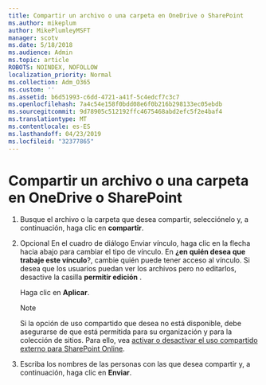 ```yaml
---
title: Compartir un archivo o una carpeta en OneDrive o SharePoint
ms.author: mikeplum
author: MikePlumleyMSFT
manager: scotv
ms.date: 5/18/2018
ms.audience: Admin
ms.topic: article
ROBOTS: NOINDEX, NOFOLLOW
localization_priority: Normal
ms.collection: Adm_O365
ms.custom: ''
ms.assetid: b6d51993-c6dd-4721-a41f-5c4edcf7c3c7
ms.openlocfilehash: 7a4c54e158f0bdd08e6f0b216b298133ec05ebdb
ms.sourcegitcommit: 9d78905c512192ffc4675468abd2efc5f2e4baf4
ms.translationtype: MT
ms.contentlocale: es-ES
ms.lasthandoff: 04/23/2019
ms.locfileid: "32377865"
---
```

# <a name="share-a-file-or-folder-in-onedrive-or-sharepoint"></a>Compartir un archivo o una carpeta en OneDrive o SharePoint

1. Busque el archivo o la carpeta que desea compartir, selecciónelo y, a continuación, haga clic en **compartir**.
    
2. Opcional En el cuadro de diálogo Enviar vínculo, haga clic en la flecha hacia abajo para cambiar el tipo de vínculo. En **¿en quién desea que trabaje este vínculo**?, cambie quién puede tener acceso al vínculo. Si desea que los usuarios puedan ver los archivos pero no editarlos, desactive la casilla **permitir edición** . 
    
    Haga clic en **Aplicar**.
    
    > [!NOTE]
    > Si la opción de uso compartido que desea no está disponible, debe asegurarse de que está permitida para su organización y para la colección de sitios. Para ello, vea [activar o desactivar el uso compartido externo para SharePoint Online](https://go.microsoft.com/fwlink/?linkid=866426). 
  
3. Escriba los nombres de las personas con las que desea compartir y, a continuación, haga clic en **Enviar**.
    

